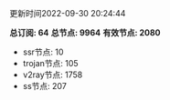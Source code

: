 更新时间2022-09-30 20:24:44

**总订阅: 64**
**总节点: 9964**
**有效节点: 2080**
- ssr节点: 10
- trojan节点: 105
- v2ray节点: 1758
- ss节点: 207
